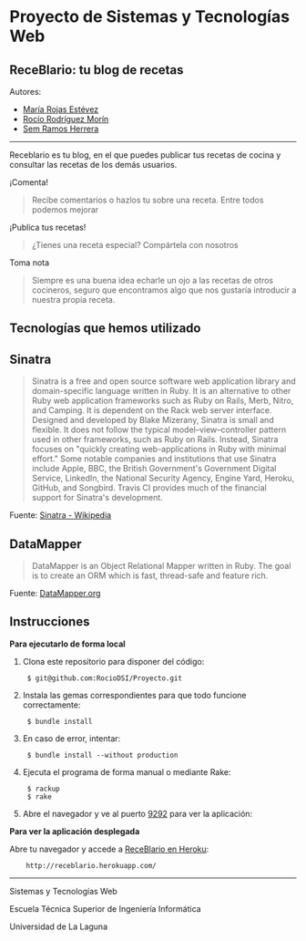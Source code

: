 Proyecto de Sistemas y Tecnologías Web
========

## ReceBlario: tu blog de recetas

Autores:
* [María Rojas Estévez](https://campusvirtual.ull.es/1415/user/view.php?id=15022&course=5678)
* [Rocío Rodríguez Morín](https://campusvirtual.ull.es/1415/user/view.php?id=6590&course=5678)
* [Sem Ramos Herrera](https://campusvirtual.ull.es/1415/user/view.php?id=2643&course=5678)

---------------------------------------

Receblario es tu blog, en el que puedes publicar tus recetas de cocina y consultar las recetas de los demás usuarios.

¡Comenta!
> Recibe comentarios o hazlos tu sobre una receta. Entre todos podemos mejorar

¡Publica tus recetas!
> ¿Tienes una receta especial? Compártela con nosotros

Toma nota
> Siempre es una buena idea echarle un ojo a las recetas de otros cocineros, seguro que encontramos algo que nos gustaría introducir a nuestra propia receta.

## Tecnologías que hemos utilizado

Sinatra
-------
> Sinatra is a free and open source software web application library and domain-specific language written in Ruby. It is an alternative to other Ruby web application frameworks such as Ruby on Rails, Merb, Nitro, and Camping. It is dependent on the Rack web server interface. Designed and developed by Blake Mizerany, Sinatra is small and flexible. It does not follow the typical model–view–controller pattern used in other frameworks, such as Ruby on Rails. Instead, Sinatra focuses on "quickly creating web-applications in Ruby with minimal effort." Some notable companies and institutions that use Sinatra include Apple, BBC, the British Government's Government Digital Service, LinkedIn, the National Security Agency, Engine Yard, Heroku, GitHub, and Songbird. Travis CI provides much of the financial support for Sinatra's development.

Fuente: [Sinatra - Wikipedia](http://en.wikipedia.org/wiki/Sinatra_(software))

DataMapper
----------
> DataMapper is an Object Relational Mapper written in Ruby. The goal is to create an ORM which is fast, thread-safe and feature rich.

Fuente: [DataMapper.org](http://datamapper.org/)

Instrucciones
-------------

**Para ejecutarlo de forma local**

1. Clona este repositorio para disponer del código:

        $ git@github.com:RocioDSI/Proyecto.git

2. Instala las gemas correspondientes para que todo funcione correctamente:

        $ bundle install

3. En caso de error, intentar:

        $ bundle install --without production

4. Ejecuta el programa de forma manual o mediante Rake:

        $ rackup
        $ rake

5. Abre el navegador y ve al puerto [9292](http://localhost:9292/) para ver la aplicación:


**Para ver la aplicación desplegada**

Abre tu navegador y accede a [ReceBlario en Heroku](http://receblario.herokuapp.com/):

        http://receblario.herokuapp.com/

---
Sistemas y Tecnologías Web

Escuela Técnica Superior de Ingeniería Informática

Universidad de La Laguna
